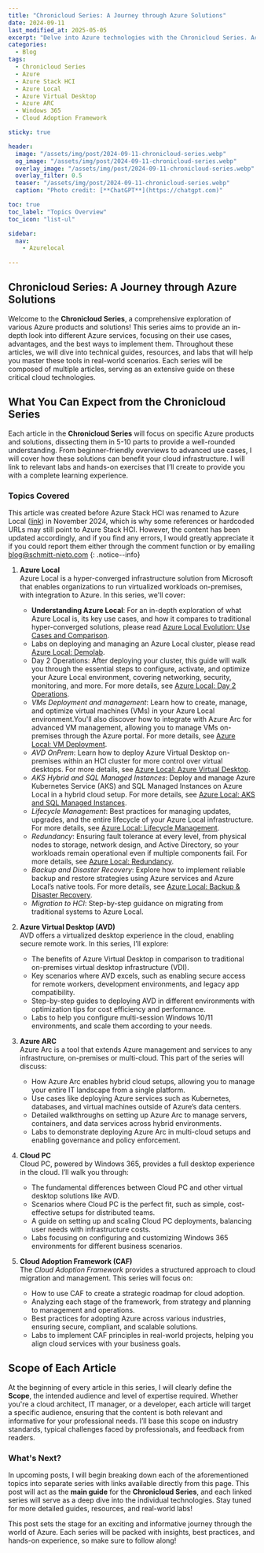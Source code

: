 ```yaml
---
title: "Chronicloud Series: A Journey through Azure Solutions"
date: 2024-09-11
last_modified_at: 2025-05-05
excerpt: "Delve into Azure technologies with the Chronicloud Series. Access in-depth guides and hands-on labs to enhance your skills and understanding in cloud computing."
categories:
  - Blog
tags:
  - Chronicloud Series
  - Azure
  - Azure Stack HCI
  - Azure Local
  - Azure Virtual Desktop
  - Azure ARC
  - Windows 365
  - Cloud Adoption Framework

sticky: true

header:
  image: "/assets/img/post/2024-09-11-chronicloud-series.webp"
  og_image: "/assets/img/post/2024-09-11-chronicloud-series.webp"
  overlay_image: "/assets/img/post/2024-09-11-chronicloud-series.webp"
  overlay_filter: 0.5  
  teaser: "/assets/img/post/2024-09-11-chronicloud-series.webp"
  caption: "Photo credit: [**ChatGPT**](https://chatgpt.com)"

toc: true
toc_label: "Topics Overview" 
toc_icon: "list-ul"

sidebar:
  nav: 
    - Azurelocal
    
---
```


## Chronicloud Series: A Journey through Azure Solutions

Welcome to the **Chronicloud Series**, a comprehensive exploration of various Azure products and solutions! This series aims to provide an in-depth look into different Azure services, focusing on their use cases, advantages, and the best ways to implement them. Throughout these articles, we will dive into technical guides, resources, and labs that will help you master these tools in real-world scenarios. Each series will be composed of multiple articles, serving as an extensive guide on these critical cloud technologies.

## What You Can Expect from the Chronicloud Series

Each article in the **Chronicloud Series** will focus on specific Azure products and solutions, dissecting them in 5-10 parts to provide a well-rounded understanding. From beginner-friendly overviews to advanced use cases, I will cover how these solutions can benefit your cloud infrastructure. I will link to relevant labs and hands-on exercises that I’ll create to provide you with a complete learning experience.

### Topics Covered

This article was created before Azure Stack HCI was renamed to Azure Local ([link](https://learn.microsoft.com/en-us/azure/azure-local/rename-to-azure-local?view=azloc-24112)) in November 2024, which is why some references or hardcoded URLs may still point to Azure Stack HCI. However, the content has been updated accordingly, and if you find any errors, I would greatly appreciate it if you could report them either through the comment function or by emailing blog@schmitt-nieto.com
{: .notice--info}

1. **Azure Local**  
Azure Local is a hyper-converged infrastructure solution from Microsoft that enables organizations to run virtualized workloads on-premises, with integration to Azure. In this series, we'll cover:
   - **Understanding Azure Local**: For an in-depth exploration of what Azure Local is, its key use cases, and how it compares to traditional hyper-converged solutions, please read [Azure Local Evolution: Use Cases and Comparison](/blog/azure-stack-hci-evolution-use-cases-comparison/).
   - Labs on deploying and managing an Azure Local cluster, please read [Azure Local: Demolab](/blog/azure-stack-hci-demolab/).
   - Day 2 Operations: After deploying your cluster, this guide will walk you through the essential steps to configure, activate, and optimize your Azure Local environment, covering networking, security, monitoring, and more. For more details, see [Azure Local: Day 2 Operations](/blog/azure-stack-hci-day2).
   - *VMs Deployment and management*: Learn how to create, manage, and optimize virtual machines (VMs) in your Azure Local environment.You'll also discover how to integrate with Azure Arc for advanced VM management, allowing you to manage VMs on-premises through the Azure portal. For more details, see [Azure Local: VM Deployment](/blog/azure-stack-hci-vm-deployment).
   - *AVD OnPrem*: Learn how to deploy Azure Virtual Desktop on-premises within an HCI cluster for more control over virtual desktops. For more details, see [Azure Local: Azure Virtual Desktop](/blog/azure-stack-hci-azure-virtual-desktop).
   - *AKS Hybrid and SQL Managed Instances*: Deploy and manage Azure Kubernetes Service (AKS) and SQL Managed Instances on Azure Local in a hybrid cloud setup. For more details, see [Azure Local: AKS and SQL Managed Instances](/blog/azure-local-aks).
   - *Lifecycle Management*: Best practices for managing updates, upgrades, and the entire lifecycle of your Azure Local infrastructure. For more details, see [Azure Local: Lifecycle Management](/blog/azure-local-lifecycle).
   - *Redundancy*: Ensuring fault tolerance at every level, from physical nodes to storage, network design, and Active Directory, so your workloads remain operational even if multiple components fail. For more details, see [Azure Local: Redundancy](/blog/azure-local-redundancy).
   - *Backup and Disaster Recovery*: Explore how to implement reliable backup and restore strategies using Azure services and Azure Local’s native tools. For more details, see [Azure Local: Backup & Disaster Recovery](/blog/azure-local-backup-and-disaster-recovery).
   - *Migration to HCI*: Step-by-step guidance on migrating from traditional systems to Azure Local.

2. **Azure Virtual Desktop (AVD)**  
   AVD offers a virtualized desktop experience in the cloud, enabling secure remote work. In this series, I’ll explore:
   - The benefits of Azure Virtual Desktop in comparison to traditional on-premises virtual desktop infrastructure (VDI).
   - Key scenarios where AVD excels, such as enabling secure access for remote workers, development environments, and legacy app compatibility.
   - Step-by-step guides to deploying AVD in different environments with optimization tips for cost efficiency and performance.
   - Labs to help you configure multi-session Windows 10/11 environments, and scale them according to your needs.

3. **Azure ARC**  
   Azure Arc is a tool that extends Azure management and services to any infrastructure, on-premises or multi-cloud. This part of the series will discuss:
   - How Azure Arc enables hybrid cloud setups, allowing you to manage your entire IT landscape from a single platform.
   - Use cases like deploying Azure services such as Kubernetes, databases, and virtual machines outside of Azure’s data centers.
   - Detailed walkthroughs on setting up Azure Arc to manage servers, containers, and data services across hybrid environments.
   - Labs to demonstrate deploying Azure Arc in multi-cloud setups and enabling governance and policy enforcement.

4. **Cloud PC**  
   Cloud PC, powered by Windows 365, provides a full desktop experience in the cloud. I’ll walk you through:
   - The fundamental differences between Cloud PC and other virtual desktop solutions like AVD.
   - Scenarios where Cloud PC is the perfect fit, such as simple, cost-effective setups for distributed teams.
   - A guide on setting up and scaling Cloud PC deployments, balancing user needs with infrastructure costs.
   - Labs focusing on configuring and customizing Windows 365 environments for different business scenarios.

5. **Cloud Adoption Framework (CAF)**  
   The *Cloud Adoption Framework* provides a structured approach to cloud migration and management. This series will focus on:
   - How to use CAF to create a strategic roadmap for cloud adoption.
   - Analyzing each stage of the framework, from strategy and planning to management and operations.
   - Best practices for adopting Azure across various industries, ensuring secure, compliant, and scalable solutions.
   - Labs to implement CAF principles in real-world projects, helping you align cloud services with your business goals.

## Scope of Each Article

At the beginning of every article in this series, I will clearly define the **Scope**, the intended audience and level of expertise required. Whether you're a cloud architect, IT manager, or a developer, each article will target a specific audience, ensuring that the content is both relevant and informative for your professional needs. I’ll base this scope on industry standards, typical challenges faced by professionals, and feedback from readers.

### What's Next?

In upcoming posts, I will begin breaking down each of the aforementioned topics into separate series with links available directly from this page. This post will act as the **main guide** for the **Chronicloud Series**, and each linked series will serve as a deep dive into the individual technologies. Stay tuned for more detailed guides, resources, and real-world labs!

This post sets the stage for an exciting and informative journey through the world of Azure. Each series will be packed with insights, best practices, and hands-on experience, so make sure to follow along!